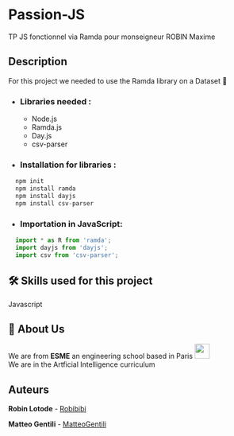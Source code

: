 # Passion-JS
TP JS fonctionnel via Ramda pour monseigneur ROBIN Maxime

## Description
For this project we needed to use the Ramda library on a Dataset :floppy_disk:
* ### Libraries needed :
  * Node.js
  * Ramda.js
  * Day.js
  * csv-parser
* ### Installation for libraries :
```js
  npm init
  npm install ramda
  npm install dayjs
  npm install csv-parser
```
* ### Importation in JavaScript:
```js
  import * as R from 'ramda';
  import dayjs from 'dayjs';
  import csv from 'csv-parser';
```
## 🛠 Skills used for this project 
Javascript

## 🚀 About Us
We are from **ESME** an engineering school based in Paris 
<img src="https://www.esme.fr/wp-content/themes/esme-theme-v2/images/design/logo_esme.png"  width="30" height="30">  
We are in the Artficial Intelligence curriculum  



## Auteurs

**Robin Lotode** - [Robibibi](https://github.com/Robibibi)

**Matteo Gentili** - [MatteoGentili](https://github.com/MatteoGentili)
